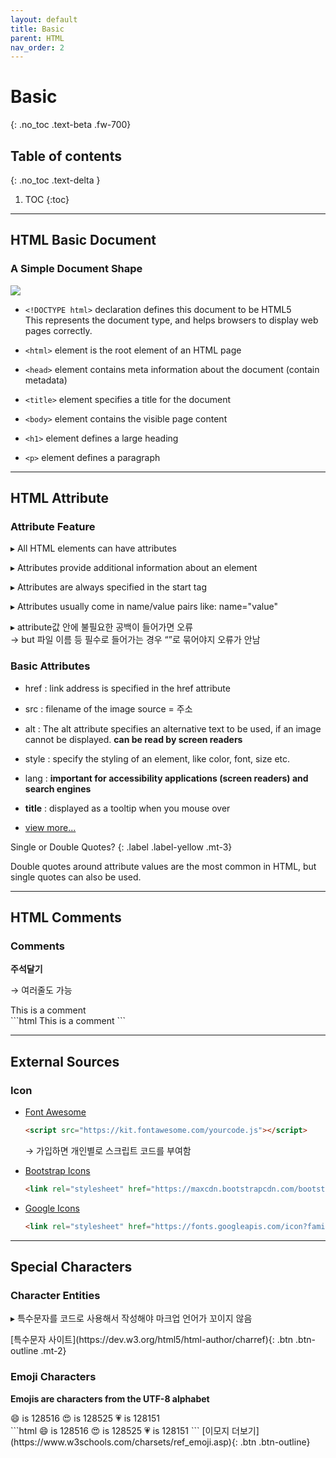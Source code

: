 ```yaml
---
layout: default
title: Basic
parent: HTML
nav_order: 2
---
```


# Basic
{: .no_toc .text-beta .fw-700}

## Table of contents
{: .no_toc .text-delta }

1. TOC
{:toc}

---

## HTML Basic Document

### A Simple Document Shape

![](https://gekdev.github.io/assets/images/noname01.png)

* `<!DOCTYPE html>` declaration defines this document to be HTML5 <br>
	This represents the document type, and helps browsers to display web pages correctly.
    
* `<html>` element is the root element of an HTML page

* `<head>` element contains meta information about the document (contain metadata)

* `<title>` element specifies a title for the document

* `<body>` element contains the visible page content

* `<h1>` element defines a large heading

* `<p>` element defines a paragraph

---

## HTML Attribute

### Attribute Feature

&#9656; All HTML elements can have attributes

&#9656; Attributes provide additional information about an element

&#9656; Attributes are always specified in the start tag

&#9656; Attributes usually come in name/value pairs like: name="value"

&#9656; attribute값 안에 불필요한 공백이 들어가면 오류 <br>
        &#8594; but 파일 이름 등 필수로 들어가는 경우 “”로 묶어야지 오류가 안남

### Basic Attributes

* href : link address is specified in the href attribute

* src : filename of the image source = 주소

* alt : The alt attribute specifies an alternative text to be used, if an image cannot be displayed. **can be read by screen readers**

* style : specify the styling of an element, like color, font, size etc.

* lang : **important for accessibility applications (screen readers) and search engines**

* **title** : displayed as a tooltip when you mouse over

* [view more...](https://www.w3schools.com/tags/ref_attributes.asp)


Single or Double Quotes?
{: .label .label-yellow .mt-3}
<div class="code-example" markdown="1">
Double quotes around attribute values are the most common in HTML, but single quotes can also be used.
</div>

---

## HTML Comments

### Comments

**주석달기**

&#8594; 여러줄도 가능

<div class="code-example" markdown="1">
<!-- This is a comment --> This is a comment
</div>
```html
<!-- This is a comment --> This is a comment
```

---

## External Sources

### Icon

* [Font Awesome](https://fontawesome.com/) 
    
    ```html
    <script src="https://kit.fontawesome.com/yourcode.js"></script>
    ```
    &#8594; 가입하면 개인별로 스크립트 코드를 부여함

* [Bootstrap Icons](https://icons.getbootstrap.com/) 

    ```html
    <link rel="stylesheet" href="https://maxcdn.bootstrapcdn.com/bootstrap/3.3.7/css/bootstrap.min.css">
    ```

* [Google Icons](https://material.io/resources/icons/?style=baseline) 

    ```html
    <link rel="stylesheet" href="https://fonts.googleapis.com/icon?family=Material+Icons">
    ```
___

## Special Characters

### Character Entities

&#9656; 특수문자를 코드로 사용해서 작성해야 마크업 언어가 꼬이지 않음

<span class="fs-2">
[특수문자 사이트](https://dev.w3.org/html5/html-author/charref){: .btn  .btn-outline .mt-2}
</span>

### Emoji Characters

**Emojis are characters from the UTF-8 alphabet**

<div class="code-example" markdown="1">
😄 is 128516
😍 is 128525
💗 is 128151
</div>
```html
😄 is 128516
😍 is 128525
💗 is 128151
```

<span class="fs-2">
[이모지 더보기](https://www.w3schools.com/charsets/ref_emoji.asp){: .btn  .btn-outline}
</span>
